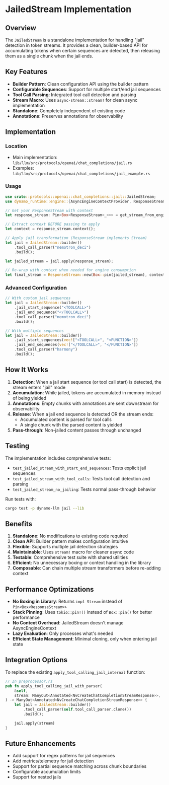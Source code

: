 # JailedStream Implementation

## Overview

The `JailedStream` is a standalone implementation for handling "jail" detection in token streams. It provides a clean, builder-based API for accumulating tokens when certain sequences are detected, then releasing them as a single chunk when the jail ends.

## Key Features

- **Builder Pattern**: Clean configuration API using the builder pattern
- **Configurable Sequences**: Support for multiple start/end jail sequences
- **Tool Call Parsing**: Integrated tool call detection and parsing
- **Stream Macro**: Uses `async-stream::stream!` for clean async implementation
- **Standalone**: Completely independent of existing code
- **Annotations**: Preserves annotations for observability

## Implementation

### Location
- Main implementation: `lib/llm/src/protocols/openai/chat_completions/jail.rs`
- Examples: `lib/llm/src/protocols/openai/chat_completions/jail_example.rs`

### Usage

```rust
use crate::protocols::openai::chat_completions::jail::JailedStream;
use dynamo_runtime::engine::{AsyncEngineContextProvider, ResponseStream};

// Get your ResponseStream with context
let response_stream: Pin<Box<ResponseStream<_>>> = get_stream_from_engine();

// Extract context BEFORE passing to apply
let context = response_stream.context();

// Apply jail transformation (ResponseStream implements Stream)
let jail = JailedStream::builder()
    .tool_call_parser("nemotron_deci")
    .build();

let jailed_stream = jail.apply(response_stream);

// Re-wrap with context when needed for engine consumption
let final_stream = ResponseStream::new(Box::pin(jailed_stream), context);
```

### Advanced Configuration

```rust
// With custom jail sequences
let jail = JailedStream::builder()
    .jail_start_sequence("<TOOLCALL>")
    .jail_end_sequence("</TOOLCALL>")
    .tool_call_parser("nemotron_deci")
    .build();

// With multiple sequences
let jail = JailedStream::builder()
    .jail_start_sequences(vec!["<TOOLCALL>", "<FUNCTION>"])
    .jail_end_sequences(vec!["</TOOLCALL>", "</FUNCTION>"])
    .tool_call_parser("harmony")
    .build();
```

## How It Works

1. **Detection**: When a jail start sequence (or tool call start) is detected, the stream enters "jail" mode
2. **Accumulation**: While jailed, tokens are accumulated in memory instead of being yielded
3. **Annotations**: Empty chunks with annotations are sent downstream for observability
4. **Release**: When a jail end sequence is detected OR the stream ends:
   - Accumulated content is parsed for tool calls
   - A single chunk with the parsed content is yielded
5. **Pass-through**: Non-jailed content passes through unchanged

## Testing

The implementation includes comprehensive tests:

- `test_jailed_stream_with_start_end_sequences`: Tests explicit jail sequences
- `test_jailed_stream_with_tool_calls`: Tests tool call detection and parsing
- `test_jailed_stream_no_jailing`: Tests normal pass-through behavior

Run tests with:
```bash
cargo test -p dynamo-llm jail --lib
```

## Benefits

1. **Standalone**: No modifications to existing code required
2. **Clean API**: Builder pattern makes configuration intuitive
3. **Flexible**: Supports multiple jail detection strategies
4. **Maintainable**: Uses `stream!` macro for cleaner async code
5. **Testable**: Comprehensive test suite with shared utilities
6. **Efficient**: No unnecessary boxing or context handling in the library
7. **Composable**: Can chain multiple stream transformers before re-adding context

## Performance Optimizations

- **No Boxing in Library**: Returns `impl Stream` instead of `Pin<Box<ResponseStream>>`
- **Stack Pinning**: Uses `tokio::pin!()` instead of `Box::pin()` for better performance
- **No Context Overhead**: JailedStream doesn't manage AsyncEngineContext
- **Lazy Evaluation**: Only processes what's needed
- **Efficient State Management**: Minimal cloning, only when entering jail state

## Integration Options

To replace the existing `apply_tool_calling_jail_internal` function:

```rust
// In preprocessor.rs
pub fn apply_tool_calling_jail_with_parser(
    &self,
    stream: ManyOut<Annotated<NvCreateChatCompletionStreamResponse>>,
) -> ManyOut<Annotated<NvCreateChatCompletionStreamResponse>> {
    let jail = JailedStream::builder()
        .tool_call_parser(self.tool_call_parser.clone())
        .build();

    jail.apply(stream)
}
```

## Future Enhancements

- Add support for regex patterns for jail sequences
- Add metrics/telemetry for jail detection
- Support for partial sequence matching across chunk boundaries
- Configurable accumulation limits
- Support for nested jails